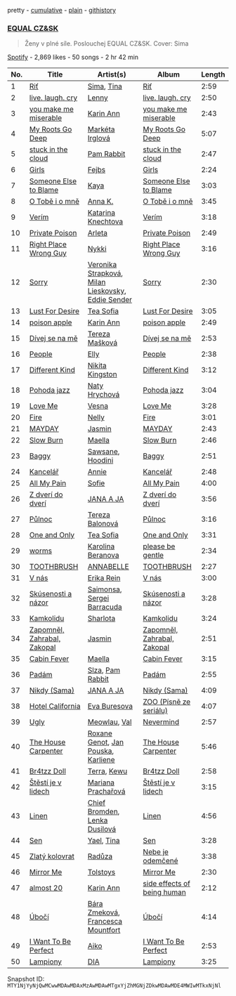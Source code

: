 pretty - [cumulative](/playlists/cumulative/37i9dQZF1DX5jr2ABRSBbi.md) - [plain](/playlists/plain/37i9dQZF1DX5jr2ABRSBbi) - [githistory](https://github.githistory.xyz/mackorone/spotify-playlist-archive/blob/main/playlists/plain/37i9dQZF1DX5jr2ABRSBbi)

### [EQUAL CZ&SK](https://open.spotify.com/playlist/37i9dQZF1DX5jr2ABRSBbi)

> Ženy v plné síle\. Poslouchej EQUAL CZ&SK\. Cover: Sima

[Spotify](https://open.spotify.com/user/spotify) - 2,869 likes - 50 songs - 2 hr 42 min

| No. | Title | Artist(s) | Album | Length |
|---|---|---|---|---|
| 1 | [Riť](https://open.spotify.com/track/7kwdDoDDM9yon6fA7PqToJ) | [Sima](https://open.spotify.com/artist/7gQ6tkspAoOOoDaCuVcSwH), [Tina](https://open.spotify.com/artist/0ZzVyuKOsz1YLpAujWhDWf) | [Riť](https://open.spotify.com/album/6sTXyVWd5op4bDeWiXhn0K) | 2:59 |
| 2 | [live\. laugh\. cry](https://open.spotify.com/track/6f7mhbSq9pW2jzoVWgphh5) | [Lenny](https://open.spotify.com/artist/2KRtorIOtz60uFtab8N89y) | [live\. laugh\. cry](https://open.spotify.com/album/48qPWuZEfqbinvMRdfBKON) | 2:50 |
| 3 | [you make me miserable](https://open.spotify.com/track/77mZIYNx234Fytm9V9FzUB) | [Karin Ann](https://open.spotify.com/artist/7t7hXBcoQ0dywVEXB0TOYZ) | [you make me miserable](https://open.spotify.com/album/1AQmAHENyNC8wcz5qXwxsY) | 2:43 |
| 4 | [My Roots Go Deep](https://open.spotify.com/track/2tnXAYSW49qWmlN52Y3Czj) | [Markéta Irglová](https://open.spotify.com/artist/4SklVMGMsWTq7cJd9MixUx) | [My Roots Go Deep](https://open.spotify.com/album/0lK7xRv84yiVsuNagjUTkI) | 5:07 |
| 5 | [stuck in the cloud](https://open.spotify.com/track/3bvzNtR80zFbbVCFjyXt7Y) | [Pam Rabbit](https://open.spotify.com/artist/60jJZhMQOPHeCvoBosXVWU) | [stuck in the cloud](https://open.spotify.com/album/2uT7r7OByzixVROAuDH6Ex) | 2:47 |
| 6 | [Girls](https://open.spotify.com/track/3Sm5jkH3G1FMKiLMa5QKwv) | [Fejbs](https://open.spotify.com/artist/0LviqijMvqJfXDI6xJFXxm) | [Girls](https://open.spotify.com/album/0Umz5EHGYbWocsZLwVx7TO) | 2:24 |
| 7 | [Someone Else to Blame](https://open.spotify.com/track/5uz5fCKAkCZdv8eGcMNMIh) | [Kaya](https://open.spotify.com/artist/2zzGa3s9F0bQ7Tp4YDcweH) | [Someone Else to Blame](https://open.spotify.com/album/4wn7dbxKpYBq5SAjvgVStQ) | 3:03 |
| 8 | [O Tobě i o mně](https://open.spotify.com/track/3MZNFHa1USLh0XKQmKvsEN) | [Anna K.](https://open.spotify.com/artist/5OCpdoaMu02P7pJABqhsfS) | [O Tobě i o mně](https://open.spotify.com/album/3UhMueV8N3EVKqYVw9fOG4) | 3:45 |
| 9 | [Verím](https://open.spotify.com/track/4wVBzqaWU4apXIpQPtV761) | [Katarina Knechtova](https://open.spotify.com/artist/0z3P3pZfNH9PP0pMwVkSwh) | [Verím](https://open.spotify.com/album/0SZQhC66vnT1mI56oQDatX) | 3:18 |
| 10 | [Private Poison](https://open.spotify.com/track/5rRL6bqYWSzAp3meHMxUl6) | [Arleta](https://open.spotify.com/artist/5fBvlOLDUZQ5vAntpqpZ3J) | [Private Poison](https://open.spotify.com/album/5c4WLdjVqpx67TwUQxB9V5) | 2:49 |
| 11 | [Right Place Wrong Guy](https://open.spotify.com/track/00YbUbfTzwBOnnmvD8rp9p) | [Nykki](https://open.spotify.com/artist/4tr3FhDOdmSORCDrH6Q4CX) | [Right Place Wrong Guy](https://open.spotify.com/album/4Kun5hAcBGWT4uQsDcn9tT) | 3:16 |
| 12 | [Sorry](https://open.spotify.com/track/2NiY72C2sPCYwWM9Ewxj6D) | [Veronika Strapková](https://open.spotify.com/artist/4I1G4UfWfY0WC2vsOF3XYa), [Milan Lieskovsky](https://open.spotify.com/artist/6nfvEuOz5pg2iTT7xsybD4), [Eddie Sender](https://open.spotify.com/artist/09vHz266dR5oAQkp99hhEt) | [Sorry](https://open.spotify.com/album/5L4CSWnXl08ehI51nWaaTa) | 2:30 |
| 13 | [Lust For Desire](https://open.spotify.com/track/48RpTY7ueuWkDLi1JZAQoP) | [Tea Sofia](https://open.spotify.com/artist/29VjAXbeZqPa8PSNxF8Q5W) | [Lust For Desire](https://open.spotify.com/album/1mo8FbKEzqEOFahYHXH2sk) | 3:05 |
| 14 | [poison apple](https://open.spotify.com/track/2ywOgBurj2fsaRBMkFKVYp) | [Karin Ann](https://open.spotify.com/artist/7t7hXBcoQ0dywVEXB0TOYZ) | [poison apple](https://open.spotify.com/album/0503sn6ndSGtlyFMAgV1VX) | 2:49 |
| 15 | [Dívej se na mě](https://open.spotify.com/track/6OKl82jaG9474QrMrcyKJ4) | [Tereza Mašková](https://open.spotify.com/artist/4m4vkJiLg3nbmwdxySeIVC) | [Dívej se na mě](https://open.spotify.com/album/00jRIMoRhtotG3VXTUyKxy) | 2:53 |
| 16 | [People](https://open.spotify.com/track/5L0eYOxlLlXXWtHMk6IPyR) | [Elly](https://open.spotify.com/artist/58SiiPGMtAPMaQyNkn9Fbs) | [People](https://open.spotify.com/album/0bjJx4LVb3aTNZJ983FeeN) | 2:38 |
| 17 | [Different Kind](https://open.spotify.com/track/6pUQYrkUf9G8MXdEMOW4pr) | [Nikita Kingston](https://open.spotify.com/artist/3AQCll40tEdIjzCdEOQHXQ) | [Different Kind](https://open.spotify.com/album/3eAjTqG1LTOQMsJxQezFmh) | 3:12 |
| 18 | [Pohoda jazz](https://open.spotify.com/track/76FKtbVayqE0BXUCm2j0rm) | [Naty Hrychová](https://open.spotify.com/artist/3IdBTyWXb31wzm0OYIZVP3) | [Pohoda jazz](https://open.spotify.com/album/3IrYmzYAiUT9C6JkzdDmp3) | 3:04 |
| 19 | [Love Me](https://open.spotify.com/track/6NIuXestFEmZo0BhK0Sfeb) | [Vesna](https://open.spotify.com/artist/44kmUe319y8RNgOU2deqX6) | [Love Me](https://open.spotify.com/album/4Pen6SsIm16MyloWxz8sVa) | 3:28 |
| 20 | [Fire](https://open.spotify.com/track/2IM4jGJBmbyG5CpxxYLupg) | [Nelly](https://open.spotify.com/artist/1LibaIG9U6IplTTf9XMeNV) | [Fire](https://open.spotify.com/album/0BSuUv2ALCsR9qRuezKBta) | 3:01 |
| 21 | [MAYDAY](https://open.spotify.com/track/4JX0m4HeEP7J8S1x3WgtkD) | [Jasmin](https://open.spotify.com/artist/5m53CoCQ0bkn6L4vHvtn80) | [MAYDAY](https://open.spotify.com/album/1eIrksNTkaNohbkh8kNuCh) | 2:43 |
| 22 | [Slow Burn](https://open.spotify.com/track/5EpD11MggncJ9ktRIpfEp4) | [Maella](https://open.spotify.com/artist/5fj7pxTryEpCSP1Fnde8GY) | [Slow Burn](https://open.spotify.com/album/75djwwayaWWclbockwD90I) | 2:46 |
| 23 | [Baggy](https://open.spotify.com/track/4EzbWeK6oI75PfoWFBB3tB) | [Sawsane](https://open.spotify.com/artist/4RqCdNHpABy3V9tfKsf5QG), [Hoodini](https://open.spotify.com/artist/44yW8xgEVHLSHJRePqLIhw) | [Baggy](https://open.spotify.com/album/4B0DunLLWMPrBzVshSFCcM) | 2:51 |
| 24 | [Kancelář](https://open.spotify.com/track/6IuzpgMwwyRXhUJgiVGZmu) | [Annie](https://open.spotify.com/artist/67IQhB57JST5EyO2UrLssN) | [Kancelář](https://open.spotify.com/album/7GhVvSQAUYJblb40MZzD4w) | 2:48 |
| 25 | [All My Pain](https://open.spotify.com/track/0vmWpF1eBbIIGivF6Bj0cY) | [Sofie](https://open.spotify.com/artist/04PFwMAplZyzOerV1UcDMw) | [All My Pain](https://open.spotify.com/album/6JAqDVVNtOybUte31lYIoy) | 4:00 |
| 26 | [Z dverí do dverí](https://open.spotify.com/track/0B3dHQwqwIroUXaUbAICsW) | [JANA A JA](https://open.spotify.com/artist/5FecktDzLZJ73dHCG5MNWc) | [Z dverí do dverí](https://open.spotify.com/album/3YQQVE5fSKrCvhr5B5cd4y) | 3:56 |
| 27 | [Půlnoc](https://open.spotify.com/track/4A9L4HX1otUuiE6ZX1eJuu) | [Tereza Balonová](https://open.spotify.com/artist/1kEe7RHajwXs74RkMIbAhq) | [Půlnoc](https://open.spotify.com/album/4khu0PnlvU5K2hN1ZgdOvr) | 3:16 |
| 28 | [One and Only](https://open.spotify.com/track/3lsBhGXCLlNaoN4j1addpV) | [Tea Sofia](https://open.spotify.com/artist/29VjAXbeZqPa8PSNxF8Q5W) | [One and Only](https://open.spotify.com/album/4YcBmYAW8XgkLjN2seCSny) | 3:31 |
| 29 | [worms](https://open.spotify.com/track/2gZPnIg5c7lZ5EcPgIqMLB) | [Karolina Beranova](https://open.spotify.com/artist/7qDwporWq9dPHjhV87Mb6W) | [please be gentle](https://open.spotify.com/album/1WQ8GV87JXh1SY5ulROxOr) | 2:34 |
| 30 | [TOOTHBRUSH](https://open.spotify.com/track/3GRcpeGpXOX3VmF0NYoNVE) | [ANNABELLE](https://open.spotify.com/artist/6ge7MfOUbSmEvDxOaHeKOm) | [TOOTHBRUSH](https://open.spotify.com/album/379iv9yNVZQ0LnAx7FhgNX) | 2:27 |
| 31 | [V nás](https://open.spotify.com/track/6mwCZC7NGeTIxCEJKoQrDl) | [Erika Rein](https://open.spotify.com/artist/1OPKyDIfV8KG5aLoqJKU9v) | [V nás](https://open.spotify.com/album/4o09bTEhtXMcazEst9OXJu) | 3:00 |
| 32 | [Skúsenosti a názor](https://open.spotify.com/track/2dYe6sLrofRQpJtl7XLbRp) | [Saimonsa](https://open.spotify.com/artist/3nSE4R78cKheOA3EQwUbee), [Sergei Barracuda](https://open.spotify.com/artist/1hwvc8bcyy9ruXXXRLcfko) | [Skúsenosti a názor](https://open.spotify.com/album/5zO7rOzvEJvsMpnQfzhamX) | 3:28 |
| 33 | [Kamkolidu](https://open.spotify.com/track/3LIo1uiJvDB1S6idjdypTg) | [Sharlota](https://open.spotify.com/artist/0ir6ShDLlvv5RHsRzNixny) | [Kamkolidu](https://open.spotify.com/album/3UaLLsu55pvmkxt0OMGISp) | 3:24 |
| 34 | [Zapomněl, Zahrabal, Zakopal](https://open.spotify.com/track/2BDvk1LXJkRnxf1hh6Ljvp) | [Jasmin](https://open.spotify.com/artist/5m53CoCQ0bkn6L4vHvtn80) | [Zapomněl, Zahrabal, Zakopal](https://open.spotify.com/album/64uNm9CNWGAwe72OISGaDQ) | 2:51 |
| 35 | [Cabin Fever](https://open.spotify.com/track/650ROxSrCIsECJKXQolEJS) | [Maella](https://open.spotify.com/artist/5fj7pxTryEpCSP1Fnde8GY) | [Cabin Fever](https://open.spotify.com/album/46bTwJiUtye8iaAIcOi3xm) | 3:15 |
| 36 | [Padám](https://open.spotify.com/track/7kWF1pdrmgUuuhwMHKvIbP) | [Slza](https://open.spotify.com/artist/0BeixPyuDxNBW6ZOo7YimX), [Pam Rabbit](https://open.spotify.com/artist/60jJZhMQOPHeCvoBosXVWU) | [Padám](https://open.spotify.com/album/7E112majOAD25oIIfOtfNu) | 2:55 |
| 37 | [Nikdy \(Sama\)](https://open.spotify.com/track/116V9wwXFQpCkF9zC3hLLn) | [JANA A JA](https://open.spotify.com/artist/5FecktDzLZJ73dHCG5MNWc) | [Nikdy \(Sama\)](https://open.spotify.com/album/2jzG86dF9Tp2eTxq3de4t8) | 4:09 |
| 38 | [Hotel California](https://open.spotify.com/track/2m3w3f8H2MccEOUfdhLvwT) | [Eva Buresova](https://open.spotify.com/artist/2wqjvdaJ8YYyZpJDptlFtu) | [ZOO \(Písně ze seriálu\)](https://open.spotify.com/album/11ozH4GEXtpQpvi9AWprtj) | 4:07 |
| 39 | [Ugly](https://open.spotify.com/track/7GlUBvlcaebiYAPr8RCfIN) | [Meowlau](https://open.spotify.com/artist/5M1GNlTAGojbiOOk20tNh8), [Val](https://open.spotify.com/artist/6AvGish8CbxiuGpbK4wMoa) | [Nevermind](https://open.spotify.com/album/6MzVdDYLRTb6NuX6az3NB2) | 2:57 |
| 40 | [The House Carpenter](https://open.spotify.com/track/3O1FyhJZoQnpW1OLuFTTJs) | [Roxane Genot](https://open.spotify.com/artist/4jO41bgpC8DyhIQKU6bL2P), [Jan Pouska](https://open.spotify.com/artist/5tIqHX7DrdXOfJbY6U7GU6), [Karliene](https://open.spotify.com/artist/6o0tlyxHJhnel5vkFMrdAN) | [The House Carpenter](https://open.spotify.com/album/3Ag5sJJlr90JCTWCyYhtMp) | 5:46 |
| 41 | [Br4tzz Doll](https://open.spotify.com/track/1Eqpu19fGaQgelyx9ye0gU) | [Terra](https://open.spotify.com/artist/1HCRMgwVECDvvNTDcgu1Df), [Kewu](https://open.spotify.com/artist/34Qbxs0clIxZjiDB8bnlyY) | [Br4tzz Doll](https://open.spotify.com/album/2ldwriyEUrEUWTJsM1OEFn) | 2:58 |
| 42 | [Štěstí je v lidech](https://open.spotify.com/track/4yyv9pwIb9S5N0sVQPHQOL) | [Mariana Prachařová](https://open.spotify.com/artist/5t9baqUCNOIZSlxWB14IXV) | [Štěstí je v lidech](https://open.spotify.com/album/7c3MRjAEZwdAEXpY9Tdhru) | 3:15 |
| 43 | [Linen](https://open.spotify.com/track/1eko0b6kZqU7rYxMfeOy9N) | [Chief Bromden](https://open.spotify.com/artist/3P0deXQVCXFzlLH4kMYth7), [Lenka Dusilová](https://open.spotify.com/artist/3VbN94vOm46nI5TTJgnKtI) | [Linen](https://open.spotify.com/album/5fdGPlWPcQVMp92RvTrKsN) | 4:56 |
| 44 | [Sen](https://open.spotify.com/track/6zrTE6TvagdtmAWhrnfXQC) | [Yael](https://open.spotify.com/artist/5TSjeYa1XO0i6b4FVKZYYz), [Tina](https://open.spotify.com/artist/0ZzVyuKOsz1YLpAujWhDWf) | [Sen](https://open.spotify.com/album/4HzKX6bV8nlhlxPWsu0xNJ) | 3:28 |
| 45 | [Zlatý kolovrat](https://open.spotify.com/track/6ialcFeuXk5ScRIH83RPLV) | [Radůza](https://open.spotify.com/artist/4iwfTVBJGGtaCAgy2K0PAd) | [Nebe je odemčené](https://open.spotify.com/album/1a8dD01amRMssvxbeNx64U) | 3:38 |
| 46 | [Mirror Me](https://open.spotify.com/track/15OMPbRzKfZKNDkTFVJMQn) | [Tolstoys](https://open.spotify.com/artist/19eCt7jL2g5BAktLU1KI2J) | [Mirror Me](https://open.spotify.com/album/6y5wzKUDXEUTgJAr8yjB6i) | 2:30 |
| 47 | [almost 20](https://open.spotify.com/track/7qalncJL3kgrFl3puKub1n) | [Karin Ann](https://open.spotify.com/artist/7t7hXBcoQ0dywVEXB0TOYZ) | [side effects of being human](https://open.spotify.com/album/6oJSaG6vnE04zA86rkTAm8) | 2:12 |
| 48 | [Úbočí](https://open.spotify.com/track/5pJzzbzjPgCJrKe394kv8Y) | [Bára Zmeková](https://open.spotify.com/artist/25kg48KQR5IPL7CHQO5QhC), [Francesca Mountfort](https://open.spotify.com/artist/4rvGhMLpsSo6W2UKI1sqDJ) | [Úbočí](https://open.spotify.com/album/5ZB03QZgrrujo158132H2h) | 4:14 |
| 49 | [I Want To Be Perfect](https://open.spotify.com/track/0cfLMh35GyuZne7PNaJIFn) | [Aiko](https://open.spotify.com/artist/4rNUXX8pX47dfwyD6KL2zP) | [I Want To Be Perfect](https://open.spotify.com/album/1LJL5tyy403JxvpgPoSMQD) | 2:53 |
| 50 | [Lampiony](https://open.spotify.com/track/4wXqxa0NBj9pAt6Z9dbxae) | [DIA](https://open.spotify.com/artist/0PsuGDOlfOP2oextgt3x6H) | [Lampiony](https://open.spotify.com/album/73OblXxnh21rQ9KMZNKgng) | 3:25 |

Snapshot ID: `MTY1NjYyNjQwMCwwMDAwMDAxMzAwMDAwMTgxYjZhMGNjZDkwMDAwMDE4MWIwMTkxNjNl`
